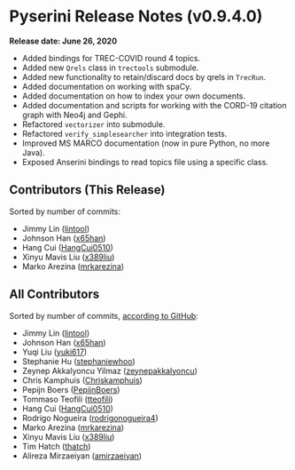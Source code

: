 # Pyserini Release Notes (v0.9.4.0)

**Release date: June 26, 2020**

+ Added bindings for TREC-COVID round 4 topics.
+ Added new `Qrels` class in `trectools` submodule.
+ Added new functionality to retain/discard docs by qrels in `TrecRun`.
+ Added documentation on working with spaCy.
+ Added documentation on how to index your own documents.
+ Added documentation and scripts for working with the CORD-19 citation graph with Neo4j and Gephi.
+ Refactored `vectorizer` into submodule.
+ Refactored `verify_simplesearcher` into integration tests.
+ Improved MS MARCO documentation (now in pure Python, no more Java).
+ Exposed Anserini bindings to read topics file using a specific class.

## Contributors (This Release)

Sorted by number of commits:

+ Jimmy Lin ([lintool](https://github.com/lintool))
+ Johnson Han ([x65han](https://github.com/x65han))
+ Hang Cui ([HangCui0510](https://github.com/HangCui0510))
+ Xinyu Mavis Liu ([x389liu](https://github.com/x389liu))
+ Marko Arezina ([mrkarezina](https://github.com/mrkarezina))

## All Contributors

Sorted by number of commits, [according to GitHub](https://github.com/castorini/pyserini/graphs/contributors):

+ Jimmy Lin ([lintool](https://github.com/lintool))
+ Johnson Han ([x65han](https://github.com/x65han))
+ Yuqi Liu ([yuki617](https://github.com/yuki617))
+ Stephanie Hu ([stephaniewhoo](https://github.com/stephaniewhoo))
+ Zeynep Akkalyoncu Yilmaz ([zeynepakkalyoncu](https://github.com/zeynepakkalyoncu))
+ Chris Kamphuis ([Chriskamphuis](https://github.com/Chriskamphuis))
+ Pepijn Boers ([PepijnBoers](https://github.com/PepijnBoers))
+ Tommaso Teofili ([tteofili](https://github.com/tteofili))
+ Hang Cui ([HangCui0510](https://github.com/HangCui0510))
+ Rodrigo Nogueira ([rodrigonogueira4](https://github.com/rodrigonogueira4))
+ Marko Arezina ([mrkarezina](https://github.com/mrkarezina))
+ Xinyu Mavis Liu ([x389liu](https://github.com/x389liu))
+ Tim Hatch ([thatch](https://github.com/thatch))
+ Alireza Mirzaeiyan ([amirzaeiyan](https://github.com/amirzaeiyan))
